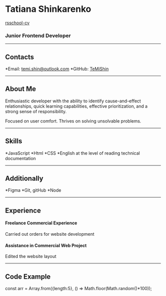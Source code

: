 <!-- trunk-ignore-all(prettier) -->
# Tatiana Shinkarenko

[rsschool-cv](https://temishin.github.io/rsschool-cv/)

### Junior Frontend Developer

---

## Contacts

*Email: temi.shin@outlook.com
*GitHub: [TeMiShin](https://temishin.github.io/rsschool-cv/)

---

## About Me

Enthusiastic developer with the ability to identify cause-and-effect relationships, quick
learning capabilities, effective prioritization, and a strong sense of responsibility.

Focused on user comfort. Thrives on solving unsolvable problems.

---

## Skills

*JavaScript
*Html
*CSS
*English at the level of reading technical documentation

---

## Additionally

*Figma
*Git, gitHub
*Node

---

## Experience

#### Freelance Commercial Experience
Сarried out orders for website development
#### Assistance in Commercial Web Project
Edited the website layout

---

## Code Example

const arr = Array.from({length:5}, () => Math.floor(Math.random()*100));